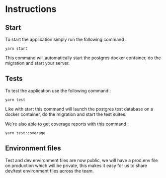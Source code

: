 # Instructions

## Start

To start the application simply run the following command :
```
yarn start
```

This command will automatically start the postgres docker container, do the migration and start your server.

## Tests

To test the application use the following command :
```
yarn test
```

Like with start this command will launch the postgres test database on a docker container, do the migration and start the test suites.

We're also able to get coverage reports with this command :

```
yarn test:coverage
```

## Environment files

Test and dev environment files are now public, we will have a prod.env file on production which will be private, this makes it easy for us to share dev/test environment files across the team.